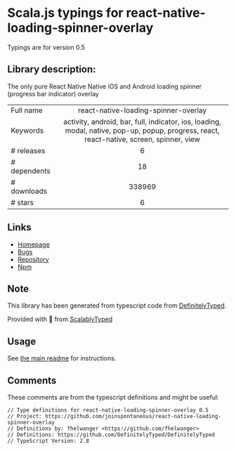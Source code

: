 
# Scala.js typings for react-native-loading-spinner-overlay

Typings are for version 0.5

## Library description:
The only pure React Native Native iOS and Android loading spinner (progress bar indicator) overlay

|                    |                 |
| ------------------ | :-------------: |
| Full name          | react-native-loading-spinner-overlay |
| Keywords           | activity, android, bar, full, indicator, ios, loading, modal, native, pop-up, popup, progress, react, react-native, screen, spinner, view |
| # releases         | 6 |
| # dependents       | 18 |
| # downloads        | 338969 |
| # stars            | 6 |

## Links
- [Homepage](https://github.com/joinspontaneous/react-native-loading-spinner-overlay)
- [Bugs](https://github.com/joinspontaneous/react-native-loading-spinner-overlay/issues)
- [Repository](https://github.com/joinspontaneous/react-native-loading-spinner-overlay)
- [Npm](https://www.npmjs.com/package/react-native-loading-spinner-overlay)
    


## Note
This library has been generated from typescript code from [DefinitelyTyped](https://definitelytyped.org).

Provided with :purple_heart: from [ScalablyTyped](https://github.com/oyvindberg/ScalablyTyped)

## Usage
See [the main readme](../../readme.md) for instructions.

## Comments

These comments are from the typescript definitions and might be useful:
```
// Type definitions for react-native-loading-spinner-overlay 0.5
// Project: https://github.com/joinspontaneous/react-native-loading-spinner-overlay
// Definitions by: fhelwanger <https://github.com/fhelwanger>
// Definitions: https://github.com/DefinitelyTyped/DefinitelyTyped
// TypeScript Version: 2.8

```


